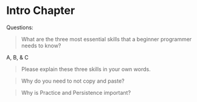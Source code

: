 # Intro Chapter

Questions:

>What are the three most essential skills that a beginner programmer needs to know?

A, B, & C

>Please explain these three skills in your own words.

>Why do you need to not copy and paste?

>Why is Practice and Persistence important?
